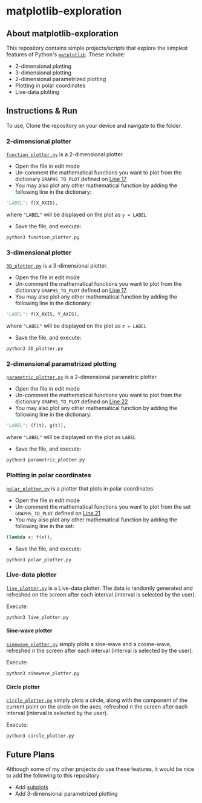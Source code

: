 # matplotlib-exploration

## About matplotlib-exploration

This repository contains simple projects/scripts that explore the simplest features of Python's [`matplotlib`](https://matplotlib.org/). These include:
- 2-dimensional plotting
- 3-dimensional plotting
- 2-dimensional parametrized plotting
- Plotting in polar coordinates
- Live-data plotting

## Instructions & Run

To use, Clone the repository on your device and navigate to the folder.

### 2-dimensional plotter

[`function_plotter.py`](https://github.com/divyajeettt/matplotlib-exploration/blob/main/function_plotter.py) is a 2-dimensional plotter.
- Open the file in edit mode
- Un-comment the mathematical functions you want to plot from the dictionary `GRAPHS_TO_PLOT` defined on [Line 17](https://github.com/divyajeettt/matplotlib-exploration/blob/49c40730897c7d4ac72522f17db4d112c2012410/function_plotter.py#L17)
- You may also plot any other mathematical function by adding the following line in the dictionary:
```python
"LABEL": f(X_AXIS),
```
where `"LABEL"` will be displayed on the plot as `y = LABEL`
- Save the file, and execute:
```
python3 function_plotter.py
```

### 3-dimensional plotter

[`3D_plotter.py`](https://github.com/divyajeettt/matplotlib-exploration/blob/main/3D_plotter.py) is a 3-dimensional plotter.
- Open the file in edit mode
- Un-comment the mathematical functions you want to plot from the dictionary `GRAPHS_TO_PLOT` defined on [Line 17](https://github.com/divyajeettt/matplotlib-exploration/blob/49c40730897c7d4ac72522f17db4d112c2012410/3D_plotter.py#L17)
- You may also plot any other mathematical function by adding the following line in the dictionary:
```python
"LABEL": f(X_AXIS, Y_AXIS),
```
where `"LABEL"` will be displayed on the plot as `z = LABEL`
- Save the file, and execute:
```
python3 3D_plotter.py
```

### 2-dimensional parametrized plotting

[`parametric_plotter.py`](https://github.com/divyajeettt/matplotlib-exploration/blob/main/parametric_plotter.py) is a 2-dimensional parametric plotter.
- Open the file in edit mode
- Un-comment the mathematical functions you want to plot from the dictionary `GRAPHS_TO_PLOT` defined on [Line 22](https://github.com/divyajeettt/matplotlib-exploration/blob/49c40730897c7d4ac72522f17db4d112c2012410/parametric_plotter.py#L22)
- You may also plot any other mathematical function by adding the following line in the dictionary:
```python
"LABEL": (f(t), g(t)),
```
where `"LABEL"` will be displayed on the plot as `LABEL`
- Save the file, and execute:
```
python3 parametric_plotter.py
```

### Plotting in polar coordinates

[`polar_plotter.py`](https://github.com/divyajeettt/matplotlib-exploration/blob/main/polar_plotter.py) is a plotter that plots in polar coordinates.
- Open the file in edit mode
- Un-comment the mathematical functions you want to plot from the set `GRAPHS_TO_PLOT` defined on [Line 21](https://github.com/divyajeettt/matplotlib-exploration/blob/49c40730897c7d4ac72522f17db4d112c2012410/polar_plotter.py#L21)
- You may also plot any other mathematical function by adding the following line in the set:
```python
(lambda x: f(x)),
```
- Save the file, and execute:
```
python3 polar_plotter.py
```

### Live-data plotter

[`live_plotter.py`](https://github.com/divyajeettt/matplotlib-exploration/blob/main/live_plotter.py) is a Live-data plotter. The data is randomly generated and refreshed on the screen after each interval (interval is selected by the user).

Execute:
```
python3 live_plotter.py
```

#### Sine-wave plotter

[`sinewave_plotter.py`](https://github.com/divyajeettt/matplotlib-exploration/blob/main/sinwave_plotter.py) simply plots a sine-wave and a cosine-wave, refreshed n the screen after each interval (interval is selected by the user).

Execute:
```
python3 sinewave_plotter.py
```

#### Circle plotter

[`circle_plotter.py`](https://github.com/divyajeettt/matplotlib-exploration/blob/main/circle_plotter.py) simply plots a circle, along with the component of the current point on the circle on the axes, refreshed n the screen after each interval (interval is selected by the user).

Execute:
```
python3 circle_plotter.py
```

## Future Plans

Although some of my other projects do use these features, it would be nice to add the following to this repository:
- Add [subplots](https://matplotlib.org/stable/api/_as_gen/matplotlib.pyplot.subplot.html)
- Add 3-dimensional parametrized plotting
